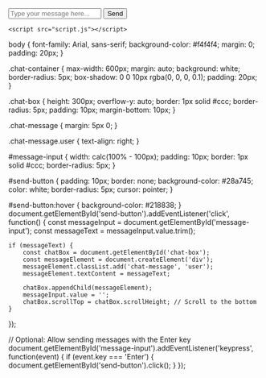<!DOCTYPE html>
<html lang="en">
<head>
    <meta charset="UTF-8">
    <meta name="viewport" content="width=device-width, initial-scale=1.0">
    <title>Simple Messaging Platform</title>
    <link rel="stylesheet" href="styles.css">
</head>
<body>
    <div class="chat-container">
        <div class="chat-box" id="chat-box"></div>
        <input type="text" id="message-input" placeholder="Type your message here..." />
        <button id="send-button">Send</button>
    </div>

    <script src="script.js"></script>
</body>
</html>
body {
    font-family: Arial, sans-serif;
    background-color: #f4f4f4;
    margin: 0;
    padding: 20px;
}

.chat-container {
    max-width: 600px;
    margin: auto;
    background: white;
    border-radius: 5px;
    box-shadow: 0 0 10px rgba(0, 0, 0, 0.1);
    padding: 20px;
}

.chat-box {
    height: 300px;
    overflow-y: auto;
    border: 1px solid #ccc;
    border-radius: 5px;
    padding: 10px;
    margin-bottom: 10px;
}

.chat-message {
    margin: 5px 0;
}

.chat-message.user {
    text-align: right;
}

#message-input {
    width: calc(100% - 100px);
    padding: 10px;
    border: 1px solid #ccc;
    border-radius: 5px;
}

#send-button {
    padding: 10px;
    border: none;
    background-color: #28a745;
    color: white;
    border-radius: 5px;
    cursor: pointer;
}

#send-button:hover {
    background-color: #218838;
}
document.getElementById('send-button').addEventListener('click', function() {
    const messageInput = document.getElementById('message-input');
    const messageText = messageInput.value.trim();

    if (messageText) {
        const chatBox = document.getElementById('chat-box');
        const messageElement = document.createElement('div');
        messageElement.classList.add('chat-message', 'user');
        messageElement.textContent = messageText;

        chatBox.appendChild(messageElement);
        messageInput.value = '';
        chatBox.scrollTop = chatBox.scrollHeight; // Scroll to the bottom
    }
});

// Optional: Allow sending messages with the Enter key
document.getElementById('message-input').addEventListener('keypress', function(event) {
    if (event.key === 'Enter') {
        document.getElementById('send-button').click();
    }
});
